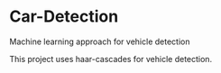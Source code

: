 # Car-Detection
Machine learning approach for vehicle detection

This project uses haar-cascades for vehicle detection.

